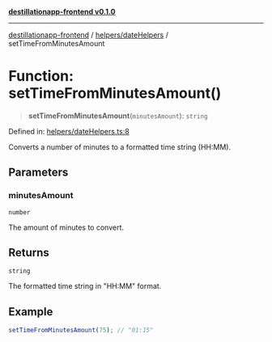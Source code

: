 [**destillationapp-frontend v0.1.0**](../../../README.md)

***

[destillationapp-frontend](../../../modules.md) / [helpers/dateHelpers](../README.md) / setTimeFromMinutesAmount

# Function: setTimeFromMinutesAmount()

> **setTimeFromMinutesAmount**(`minutesAmount`): `string`

Defined in: [helpers/dateHelpers.ts:8](https://github.com/DestillApp/main/blob/ec2df52a50a22efb35f12a0243274f6d03fbca52/frontend/src/helpers/dateHelpers.ts#L8)

Converts a number of minutes to a formatted time string (HH:MM).

## Parameters

### minutesAmount

`number`

The amount of minutes to convert.

## Returns

`string`

The formatted time string in "HH:MM" format.

## Example

```ts
setTimeFromMinutesAmount(75); // "01:15"
```
